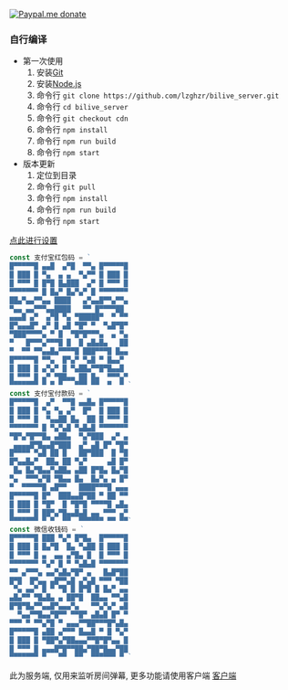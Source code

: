 [![Paypal.me donate](https://img.shields.io/badge/Paypal.me-donate-yellow.svg)](https://www.paypal.me/lzppzr)

### 自行编译
  * 第一次使用
    1. 安装[Git](https://git-scm.com/downloads)
    2. 安装[Node.js](https://nodejs.org/)
    3. 命令行 `git clone https://github.com/lzghzr/bilive_server.git`
    4. 命令行 `cd bilive_server`
    5. 命令行 `git checkout cdn`
    6. 命令行 `npm install`
    7. 命令行 `npm run build`
    8. 命令行 `npm start`
  * 版本更新
    1. 定位到目录
    2. 命令行 `git pull`
    3. 命令行 `npm install`
    4. 命令行 `npm run build`
    5. 命令行 `npm start`

[点此进行设置](http://github.halaal.win/bilive_client/#path=ws://localhost:20080&protocol=admin)
```TypeScript
const 支付宝红包码 = `
█▀▀▀▀▀█ ▄▄█  ▄▀█  ▀▀▄ █▀▀▀▀▀█
█ ███ █ ▀▄  ▄ ▄  ▀▄▀▀ █ ███ █
█ ▀▀▀ █ █▀█ █▄███  ▄▀ █ ▀▀▀ █
▀▀▀▀▀▀▀ █ █▄▀ █▄▀▄▀ █ ▀▀▀▀▀▀▀
██▄▀▄▄▀▀▄▄ ████   ▄▀▄▄█▀▀▄▀▀▄
▀▄▄ ▄▄▀▀▀▄▄████   ▀▀ █▀▀▀▀██ 
▄▄▄█ ▄▀  ▄▀█ ▀▄ ▀█████▀  ▀ ▀▀
█▀▄▄▄█▀ ▄▀ █ ▄█ ▀█▀ ▀  ▀▄█▀█▀
▀███▀▀▀▀▄ ▀ █  ▀█▀█▀▀▀▄  ▄ ▀▄
▀   █▀▀▀▄▀▀▀█ █  █ ▄█▄█▄   ██
▀  ▀▀ ▀▀▄▄█▄▀▀▀▀█ ███▀▀▀█ █▄▄
█▀▀▀▀▀█ ▀▀▄  █▀▄▀ ▀▄█ ▀ █▄▄▀ 
█ ███ █ ▄▀▄▀ █ ▀▄██▄▀▀█▀█▄▄█ 
█ ▀▀▀ █ ▄▀ ▀██▄▄ ██ █▄  ▀▀▀▄▀
▀▀▀▀▀▀▀ ▀ ▀ ▀   ▀▀▀ ▀▀  ▀  ▀ `
const 支付宝付款码 = `
█▀▀▀▀▀█  ▄▀  ▀▀█ ▄▄█▄ █▀▀▀▀▀█
█ ███ █ ▀▄ ▀▄ ▄▀  █▀  █ ███ █
█ ▀▀▀ █  ▀▄▄██ █▄  ██ █ ▀▀▀ █
▀▀▀▀▀▀▀ █ ▀▄▀▄█ ▀▄█▄█ ▀▀▀▀▀▀▀
▀█▀▄▀█▀▀█▄ ▄██▄  ▀▄▀███  ▄▀ ▄
 ▄▄▄▄█▀█▄▄█▀███  ▄▀ ▄█ █▀ ▀█▀
█▀▀▀▀ ▀▄█ ██ █   ██▀███  █ ▀█
█▀▄▄█▄▀  ██▄ ██ ▀▄▀     ▄█ █▀
 █▄ █▄▀█▄▄▀▄██▄ ▄██ █▀█▄ █▄▀█
▀▄  ▀▀▀▄▀█ ▀█▄▄ █▄  █▄▀▄ ▄ █▀
▀  ▀▀▀▀▀█ ▄█▀▀   ████▀▀▀█ ▄▄▄
█▀▀▀▀▀█ █▀  ███▄▄█▀██ ▀ ██ ▀▀
█ ███ █ ▀█▀  █ ▀█▀█ ▀▀▀▀█ ▄█▄
█ ▀▀▀ █ ██▀▄▀█▄▄█▄█ ▄▄ ▀▀▀ ▄▀
▀▀▀▀▀▀▀ ▀ ▀  ▀▀  ▀▀▀▀▀▀ ▀▀ ▀▀`
const 微信收钱码 = `
█▀▀▀▀▀█ ███ ▀▄▀ █▀█▄  █▀▀▀▀▀█
█ ███ █ █▄▀█  █▄ ▀▄██ █ ███ █
█ ▀▀▀ █ ▄  ▄▄ ▄▀█▄ █  █ ▀▀▀ █
▀▀▀▀▀▀▀ ▀▄▀ █ ▀ ▀▄█▄█ ▀▀▀▀▀▀▀
▀▀ ▄▀▀▀▄ ▄▄▀▄█▄▀█▀ ▄   █▄█▀██
█▀█  █▀▄▄ ▄█▀▀▄█ ▄▀▄█ ▀▀▀ ▀██
 ▀▄ ▄▄▀ █ ▀ ▀█ █ █▀█ █ █▄▀ ▄▄
▄█▄▀▀ ▀█▄█▄ ▄ ██▀█  ██▄▄ ▀▀▄█
█▀█▀█▄▀▀▄▄█▀▄▄▄▀▄   ▀▀▄▀▄▀ ▄█
  ▀▄▄▀▀█▄▄▀█▀▀ ▀▀█▀ ▄█▄█ █▀ ▀
▀▀▀ ▀ ▀▀▄▀█ ▀ ▄▄▄▀▀██▀▀▀█▀▄█▄
█▀▀▀▀▀█ ▄██ ▄▀▀▀ █▄▄█ ▀ █ ▀▄▀
█ ███ █ ▀██▀▄▀██▄▄▄▀▀█▀█▀▄▄ █
█ ▀▀▀ █ ▄▄▄█▀█▀▀██▄▀██▀█▄▄▀██
▀▀▀▀▀▀▀ ▀   ▀▀  ▀▀  ▀▀▀▀▀▀ ▀ `
```

此为服务端, 仅用来监听房间弹幕, 更多功能请使用客户端
[客户端](https://github.com/lzghzr/bilive_client)